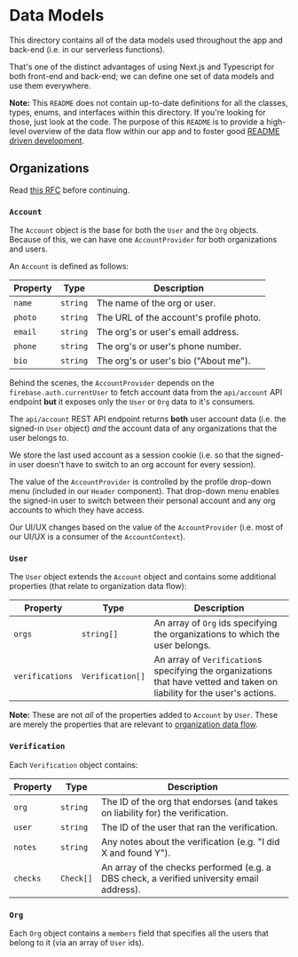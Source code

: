 # Data Models

This directory contains all of the data models used throughout the app and
back-end (i.e. in our serverless functions).

That's one of the distinct advantages of using Next.js and Typescript for both
front-end and back-end; we can define one set of data models and use them
everywhere.

**Note:** This `README` does not contain up-to-date definitions for all the
classes, types, enums, and interfaces within this directory. If you're looking
for those, just look at the code. The purpose of this `README` is to provide a
high-level overview of the data flow within our app and to foster good [README
driven development](https://tom.preston-werner.com/2010/08/23/readme-driven-development.html).

## Organizations

Read [this RFC](https://github.com/tutorbookapp/tutorbook/issues/75) before
continuing.

### `Account`

The `Account` object is the base for both the `User` and the `Org` objects.
Because of this, we can have one `AccountProvider` for both organizations and
users.

An `Account` is defined as follows:

| Property | Type     | Description                             |
| -------- | -------- | --------------------------------------- |
| `name`   | `string` | The name of the org or user.            |
| `photo`  | `string` | The URL of the account's profile photo. |
| `email`  | `string` | The org's or user's email address.      |
| `phone`  | `string` | The org's or user's phone number.       |
| `bio`    | `string` | The org's or user's bio ("About me").   |

Behind the scenes, the `AccountProvider` depends on the
`firebase.auth.currentUser` to fetch account data from the `api/account` API
endpoint **but** it exposes only the `User` or `Org` data to it's consumers.

The `api/account` REST API endpoint returns **both** user account data (i.e. the
signed-in `User` object) _and_ the account data of any organizations that the
user belongs to.

We store the last used account as a session cookie (i.e. so that the signed-in
user doesn't have to switch to an org account for every session).

The value of the `AccountProvider` is controlled by the profile drop-down menu
(included in our `Header` component). That drop-down menu enables the signed-in
user to switch between their personal account and any org accounts to which they
have access.

Our UI/UX changes based on the value of the `AccountProvider` (i.e. most of our
UI/UX is a consumer of the `AccountContext`).

### `User`

The `User` object extends the `Account` object and contains some additional
properties (that relate to organization data flow):

| Property        | Type             | Description                                                                                                              |
| --------------- | ---------------- | ------------------------------------------------------------------------------------------------------------------------ |
| `orgs`          | `string[]`       | An array of `Org` ids specifying the organizations to which the user belongs.                                            |
| `verifications` | `Verification[]` | An array of `Verification`s specifying the organizations that have vetted and taken on liability for the user's actions. |

**Note:** These are not _all_ of the properties added to `Account` by `User`.
These are merely the properties that are relevant to [organization data
flow](https://github.com/tutorbookapp/tutorbook/issues/75).

### `Verification`

Each `Verification` object contains:

| Property | Type      | Description                                                                               |
| -------- | --------- | ----------------------------------------------------------------------------------------- |
| `org`    | `string`  | The ID of the org that endorses (and takes on liability for) the verification.            |
| `user`   | `string`  | The ID of the user that ran the verification.                                             |
| `notes`  | `string`  | Any notes about the verification (e.g. "I did X and found Y").                            |
| `checks` | `Check[]` | An array of the checks performed (e.g. a DBS check, a verified university email address). |

### `Org`

Each `Org` object contains a `members` field that specifies all the users that
belong to it (via an array of `User` ids).
